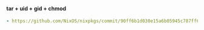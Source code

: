 #### tar + uid + gid + chmod
```yaml
- https://github.com/NixOS/nixpkgs/commit/90ff6b1d030e15a6b05945c787ff6b7740128ae1
```
